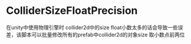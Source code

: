 # ColliderSizeFloatPrecision


在unity中使用物理引擎时 collider2d中的size float小数太多的话会导致一些误差，该脚本可以批量修改所有的prefab中collider2d的对象size 取小数点前两位
